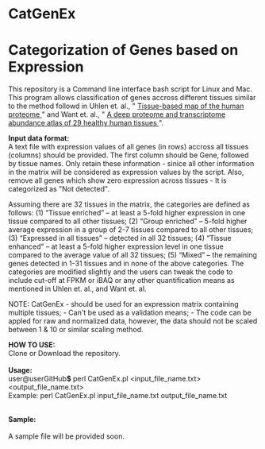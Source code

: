 # CatGenEx

<strong><h1>Categorization of Genes based on Expression</h1></strong> 

This repository is a Command line interface bash script for Linux and Mac. This program allows classification of genes accross different tissues similar to the method followd in Uhlen et. al., &#34; <a href="https://science.sciencemag.org/content/347/6220/1260419.figures-only" target="_blank">Tissue-based map of the human proteome </a> &#34; and Want et. al., &#34; <a href="http://m.msb.embopress.org/content/15/2/e8503.full.pdf " target="_blank"> A deep proteome and transcriptome abundance atlas of 29 healthy human tissues </a>&#34;. <br>

<strong>Input data format:</strong><br>
A text file with expression values of all genes (in rows) accross all tissues (columns) should be provided. The first column should be Gene, followed by tissue names. Only retain these information - sinice all other information in the matrix will be considered as expression values by the script. Also, remove all genes which show zero expression across tissues - It is categorized as "Not detected".  

Assuming there are 32 tissues in the matrix, the categories are defined as follows:
(1) “Tissue enriched” – at least a 5-fold higher expression in one tissue compared to all other tissues; 
(2) “Group enriched” – 5-fold higher average expression in a group of 2-7 tissues compared to all other tissues; 
(3) “Expressed in all tissues” – detected in all 32 tissues; 
(4) “Tissue enhanced” – at least a 5-fold higher expression level in one tissue compared to the average value of all 32 tissues; 
(5) “Mixed” – the remaining genes detected in 1-31 tissues and in none of the above categories. 
The categories are modified slightly and the users can tweak the code to include cut-off at FPKM or iBAQ or any other quantification means as mentioned in Uhlen et. al., and Want et. al.

NOTE: CatGenEx 
      - should be used for an expression matrix containing multiple tissues; 
      - Can't be used as a validation means;
      - The code can be appled for raw and normalized data, however, the data should not be scaled between 1 & 10 or similar scaling method. 

<strong>HOW TO USE:</strong><br>
Clone or Download the repository.<br><br>
  <strong>Usage:</strong> <br>
user@userGitHub<strong>$</strong> perl CatGenEx.pl \<input_file_name.txt> \<output_file_name.txt> <br>
  Example: perl CatGenEx.pl input_file_name.txt output_file_name.txt<br><br>
  
<strong>Sample:</strong><br>  
A sample file will be provided soon. 
